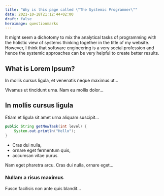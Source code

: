 ```yaml
---
title: "Why is this page called \"The Systemic Programmer\""
date: 2021-10-18T21:12:44+02:00
draft: false
heroimage: questionmarks
--- 
```


It might seem a dichotomy to mix the analytical tasks of programming with the holistic view of systems thinking together in 
the title of my website. However, I think that software engineering is a very social profession and hence the systemic approaches can be very helpful to create better results. 

<!--more-->

## What is Lorem Ipsum?
In mollis cursus ligula, et venenatis neque maximus ut...

Vivamus ut tincidunt urna. Nam eu mollis dolor...

## In mollis cursus ligula
Etiam et ligula sit amet urna aliquam suscipit...

```java {linenos=true}
public String getNewTask(int level) {
    System.out.println("Hello");
}
```

- Cras dui nulla,
- ornare eget fermentum quis, 
- accumsan vitae purus.

Nam eget pharetra arcu. Cras dui nulla, ornare eget...

### Nullam a risus maximus
Fusce facilisis non ante quis blandit...

